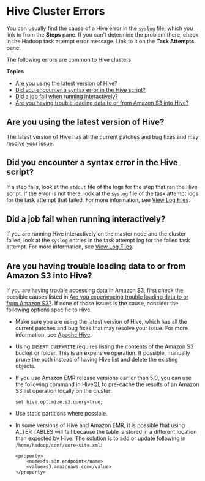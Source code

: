 # Hive Cluster Errors<a name="emr-troubleshoot-error-hive"></a>

 You can usually find the cause of a Hive error in the `syslog` file, which you link to from the **Steps** pane\. If you can't determine the problem there, check in the Hadoop task attempt error message\. Link to it on the **Task Attempts** pane\. 

The following errors are common to Hive clusters\.

**Topics**
+ [Are you using the latest version of Hive?](#emr-troubleshoot-error-hive-0)
+ [Did you encounter a syntax error in the Hive script?](#emr-troubleshoot-error-hive-1)
+ [Did a job fail when running interactively?](#emr-troubleshoot-error-hive-2)
+ [Are you having trouble loading data to or from Amazon S3 into Hive?](#emr-troubleshoot-error-hive-3)

## Are you using the latest version of Hive?<a name="emr-troubleshoot-error-hive-0"></a>

 The latest version of Hive has all the current patches and bug fixes and may resolve your issue\. 

## Did you encounter a syntax error in the Hive script?<a name="emr-troubleshoot-error-hive-1"></a>

 If a step fails, look at the `stdout` file of the logs for the step that ran the Hive script\. If the error is not there, look at the `syslog` file of the task attempt logs for the task attempt that failed\. For more information, see [View Log Files](emr-manage-view-web-log-files.md)\. 

## Did a job fail when running interactively?<a name="emr-troubleshoot-error-hive-2"></a>

 If you are running Hive interactively on the master node and the cluster failed, look at the `syslog` entries in the task attempt log for the failed task attempt\. For more information, see [View Log Files](emr-manage-view-web-log-files.md)\. 

## Are you having trouble loading data to or from Amazon S3 into Hive?<a name="emr-troubleshoot-error-hive-3"></a>

 If you are having trouble accessing data in Amazon S3, first check the possible causes listed in [Are you experiencing trouble loading data to or from Amazon S3?](emr-troubleshoot-errors-io.md#emr-troubleshoot-errors-io-1)\. If none of those issues is the cause, consider the following options specific to Hive\. 
+ Make sure you are using the latest version of Hive, which has all the current patches and bug fixes that may resolve your issue\. For more information, see [Apache Hive](https://docs.aws.amazon.com/emr/latest/ReleaseGuide/emr-hive.html)\.
+  Using `INSERT OVERWRITE` requires listing the contents of the Amazon S3 bucket or folder\. This is an expensive operation\. If possible, manually prune the path instead of having Hive list and delete the existing objects\. 
+ If you use Amazon EMR release versions earlier than 5\.0, you can use the following command in HiveQL to pre\-cache the results of an Amazon S3 list operation locally on the cluster:

  ```
  set hive.optimize.s3.query=true;
  ```
+  Use static partitions where possible\. 
+ In some versions of Hive and Amazon EMR, it is possible that using ALTER TABLES will fail because the table is stored in a different location than expected by Hive\. The solution is to add or update following in `/home/hadoop/conf/core-site.xml`:

  ```
  <property>
      <name>fs.s3n.endpoint</name>
      <value>s3.amazonaws.com</value>
  </property>
  ```